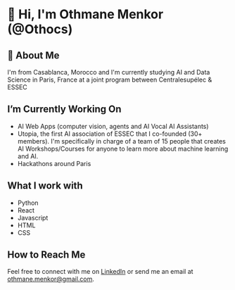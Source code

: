 # 👋 Hi, I'm Othmane Menkor (@Othocs)

## 👀 About Me

I'm from Casablanca, Morocco and I'm currently studying AI and Data Science in Paris, France at a joint program between Centralesupélec & ESSEC

## I’m Currently Working On

- AI Web Apps (computer vision, agents and AI Vocal AI Assistants)
- Utopia, the first AI association of ESSEC that I co-founded (30+ members). I'm specifically in charge of a team of 15 people that creates AI Workshops/Courses for anyone to learn more about machine learning and AI.
- Hackathons around Paris


## What I work with

- Python
- React
- Javascript
- HTML
- CSS

## How to Reach Me

Feel free to connect with me on [LinkedIn](https://www.linkedin.com/in/othmane-menkor) 
or send me an email at [othmane.menkor@gmail.com](mailto:othmane.menkor@gmail.com).


<!---
Othocs/Othocs is a ✨ special ✨ repository because its `README.md` (this file) appears on your GitHub profile.
You can click the Preview link to take a look at your changes.
--->

